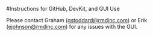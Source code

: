 #Instructions for GitHub, DevKit, and GUI Use

Please contact Graham (gstoddard@rmdinc.com) or Erik (ejohnson@rmdinc.com) for any issues with the GUI.

